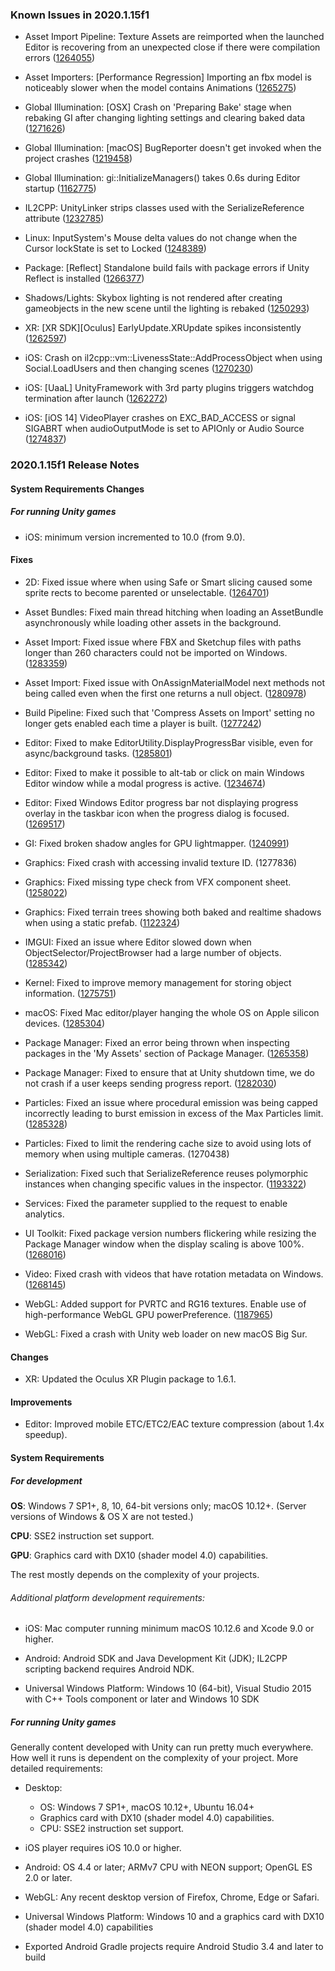 ### Known Issues in 2020.1.15f1

*   Asset Import Pipeline: Texture Assets are reimported when the launched Editor is recovering from an unexpected close if there were compilation errors ([1264055](https://issuetracker.unity3d.com/issues/texture-assets-are-reimported-when-the-launched-editor-is-recovering-from-an-unexpected-close-if-there-were-compilation-errors))
    
*   Asset Importers: \[Performance Regression\] Importing an fbx model is noticeably slower when the model contains Animations ([1265275](https://issuetracker.unity3d.com/issues/performance-regression-importing-an-fbx-model-is-noticeably-slower-when-the-model-contains-animations))
    
*   Global Illumination: \[OSX\] Crash on 'Preparing Bake' stage when rebaking GI after changing lighting settings and clearing baked data ([1271626](https://issuetracker.unity3d.com/issues/osx-crash-on-preparing-bake-stage-when-rebaking-gi-after-changing-lighting-settings-and-clearing-baked-data))
    
*   Global Illumination: \[macOS\] BugReporter doesn't get invoked when the project crashes ([1219458](https://issuetracker.unity3d.com/issues/macos-bugreporter-doesnt-get-invoked-when-the-project-crashes))
    
*   Global Illumination: gi::InitializeManagers() takes 0.6s during Editor startup ([1162775](https://issuetracker.unity3d.com/issues/gi-initializemanagers-takes-0-dot-4s-during-editor-startup))
    
*   IL2CPP: UnityLinker strips classes used with the SerializeReference attribute ([1232785](https://issuetracker.unity3d.com/issues/unitylinker-strips-classes-used-with-the-serializereference-attribute))
    
*   Linux: InputSystem's Mouse delta values do not change when the Cursor lockState is set to Locked ([1248389](https://issuetracker.unity3d.com/issues/linux-inputsystems-mouse-delta-values-do-not-change-when-the-cursor-lockstate-is-set-to-locked))
    
*   Package: \[Reflect\] Standalone build fails with package errors if Unity Reflect is installed ([1266377](https://issuetracker.unity3d.com/issues/reflect-standalone-build-fails-with-package-errors-if-unity-reflect-is-installed))
    
*   Shadows/Lights: Skybox lighting is not rendered after creating gameobjects in the new scene until the lighting is rebaked ([1250293](https://issuetracker.unity3d.com/issues/skybox-lighting-is-not-shown-after-creating-new-gameobjects-in-the-new-scene))
    
*   XR: \[XR SDK\]\[Oculus\] EarlyUpdate.XRUpdate spikes inconsistently ([1262597](https://issuetracker.unity3d.com/issues/xr-sdk-oculus-earlyupdate-dot-xrupdate-spikes-inconsistently))
    
*   iOS: Crash on il2cpp::vm::LivenessState::AddProcessObject when using Social.LoadUsers and then changing scenes ([1270230](https://issuetracker.unity3d.com/issues/ios-il2cpp-crash-on-il2cpp-vm-livenessstate-addprocessobject-when-using-social-dot-loadusers-and-then-changing-scenes))
    
*   iOS: \[UaaL\] UnityFramework with 3rd party plugins triggers watchdog termination after launch ([1262272](https://issuetracker.unity3d.com/issues/ios-unityframework-with-3rd-party-plugins-triggers-watchdog-termination-after-launch))
    
*   iOS: \[iOS 14\] VideoPlayer crashes on EXC\_BAD\_ACCESS or signal SIGABRT when audioOutputMode is set to APIOnly or Audio Source ([1274837](https://issuetracker.unity3d.com/issues/ios-videoplayer-crashes-when-audiooutputmode-is-set-to-apionly-or-audiosource))
    

### 2020.1.15f1 Release Notes

#### System Requirements Changes

##### For running Unity games

*   iOS: minimum version incremented to 10.0 (from 9.0).

#### Fixes

*   2D: Fixed issue where when using Safe or Smart slicing caused some sprite rects to become parented or unselectable. ([1264701](https://issuetracker.unity3d.com/issues/2d-sprite-editor-safe-or-smart-slicing-causes-some-sprite-rects-to-become-parented-or-unselectable))
    
*   Asset Bundles: Fixed main thread hitching when loading an AssetBundle asynchronously while loading other assets in the background.
    
*   Asset Import: Fixed issue where FBX and Sketchup files with paths longer than 260 characters could not be imported on Windows. ([1283359](https://issuetracker.unity3d.com/issues/importing-fbx-files-fails-with-paths-longer-than-260-characters))
    
*   Asset Import: Fixed issue with OnAssignMaterialModel next methods not being called even when the first one returns a null object. ([1280978](https://issuetracker.unity3d.com/issues/onassignmaterialmodel-postprocessor-is-called-only-once-when-reimporting-an-fbx))
    
*   Build Pipeline: Fixed such that 'Compress Assets on Import' setting no longer gets enabled each time a player is built. ([1277242](https://issuetracker.unity3d.com/issues/compress-assets-on-import-setting-gets-enabled-each-time-a-player-is-built))
    
*   Editor: Fixed to make EditorUtility.DisplayProgressBar visible, even for async/background tasks. ([1285801](https://issuetracker.unity3d.com/issues/the-progress-bar-does-not-appear-after-calling-editorutility-dot-displayprogressbar))
    
*   Editor: Fixed to make it possible to alt-tab or click on main Windows Editor window while a modal progress is active. ([1234674](https://issuetracker.unity3d.com/issues/improved-progress-bars-block-editor-focusing))
    
*   Editor: Fixed Windows Editor progress bar not displaying progress overlay in the taskbar icon when the progress dialog is focused. ([1269517](https://issuetracker.unity3d.com/issues/windows-the-unity-import-progress-is-not-shown-in-the-windows-taskbar))
    
*   GI: Fixed broken shadow angles for GPU lightmapper. ([1240991](https://issuetracker.unity3d.com/issues/gpu-plm-baked-shadow-angle-is-broken-in-some-instances))
    
*   Graphics: Fixed crash with accessing invalid texture ID. (1277836)
    
*   Graphics: Fixed missing type check from VFX component sheet. ([1258022](https://issuetracker.unity3d.com/issues/crash-on-vfxpropertysheetserializedcomponent-readbackfromruntime-when-opening-the-visual-effect-graph-window))
    
*   Graphics: Fixed terrain trees showing both baked and realtime shadows when using a static prefab. ([1122324](https://issuetracker.unity3d.com/issues/static-gameobjects-that-belong-in-terrain-casts-realtime-shadows))
    
*   IMGUI: Fixed an issue where Editor slowed down when ObjectSelector/ProjectBrowser had a large number of objects. ([1285342](https://issuetracker.unity3d.com/issues/editor-performance-loss-when-selecting-an-object-in-the-select-object-window))
    
*   Kernel: Fixed to improve memory management for storing object information. ([1275751](https://issuetracker.unity3d.com/issues/allocated-memory-is-not-cleared-when-loading-and-unloading-scenes))
    
*   macOS: Fixed Mac editor/player hanging the whole OS on Apple silicon devices. ([1285304](https://issuetracker.unity3d.com/issues/mac-dtk-unity-screen-freeze))
    
*   Package Manager: Fixed an error being thrown when inspecting packages in the 'My Assets' section of Package Manager. ([1265358](https://issuetracker.unity3d.com/issues/an-error-is-thrown-when-inspecting-packages-in-the-my-assets-section-of-package-manager))
    
*   Package Manager: Fixed to ensure that at Unity shutdown time, we do not crash if a user keeps sending progress report. ([1282030](https://issuetracker.unity3d.com/issues/crash-on-editor-progress-progressmanager-removemainthread-when-closing-the-editor))
    
*   Particles: Fixed an issue where procedural emission was being capped incorrectly leading to burst emission in excess of the Max Particles limit. ([1285328](https://issuetracker.unity3d.com/issues/particles-prewarm-can-exceed-max-particles-limit))
    
*   Particles: Fixed to limit the rendering cache size to avoid using lots of memory when using multiple cameras. (1270438)
    
*   Serialization: Fixed such that SerializeReference reuses polymorphic instances when changing specific values in the inspector. ([1193322](https://issuetracker.unity3d.com/issues/serializereference-non-serialized-initialized-fields-lose-their-values-when-entering-play-mode))
    
*   Services: Fixed the parameter supplied to the request to enable analytics.
    
*   UI Toolkit: Fixed package version numbers flickering while resizing the Package Manager window when the display scaling is above 100%. ([1268016](https://issuetracker.unity3d.com/issues/uir-package-version-numbers-are-flickering-while-resizing-the-package-manager-window-when-the-display-scaling-is-above-100-percent))
    
*   Video: Fixed crash with videos that have rotation metadata on Windows. ([1268145](https://issuetracker.unity3d.com/issues/crash-on-windowsvideomedia-getnextvideoframegeneric-when-importing-a-mov-file))
    
*   WebGL: Added support for PVRTC and RG16 textures. Enable use of high-performance WebGL GPU powerPreference. ([1187965](https://issuetracker.unity3d.com/issues/texture2d-dot-loadrawtexturedata-no-longer-works-on-webgl-with-pvr-and-other-non-dxt-compressed-texture-formats))
    
*   WebGL: Fixed a crash with Unity web loader on new macOS Big Sur.
    

#### Changes

*   XR: Updated the Oculus XR Plugin package to 1.6.1.

#### Improvements

*   Editor: Improved mobile ETC/ETC2/EAC texture compression (about 1.4x speedup).

#### System Requirements

##### For development

**OS**: Windows 7 SP1+, 8, 10, 64-bit versions only; macOS 10.12+. (Server versions of Windows & OS X are not tested.)

**CPU**: SSE2 instruction set support.

**GPU**: Graphics card with DX10 (shader model 4.0) capabilities.

The rest mostly depends on the complexity of your projects.

###### Additional platform development requirements:

*   iOS: Mac computer running minimum macOS 10.12.6 and Xcode 9.0 or higher.
    
*   Android: Android SDK and Java Development Kit (JDK); IL2CPP scripting backend requires Android NDK.
    
*   Universal Windows Platform: Windows 10 (64-bit), Visual Studio 2015 with C++ Tools component or later and Windows 10 SDK
    

##### For running Unity games

Generally content developed with Unity can run pretty much everywhere. How well it runs is dependent on the complexity of your project. More detailed requirements:

*   Desktop:
    
    *   OS: Windows 7 SP1+, macOS 10.12+, Ubuntu 16.04+
    *   Graphics card with DX10 (shader model 4.0) capabilities.
    *   CPU: SSE2 instruction set support.
*   iOS player requires iOS 10.0 or higher.
    
*   Android: OS 4.4 or later; ARMv7 CPU with NEON support; OpenGL ES 2.0 or later.
    
*   WebGL: Any recent desktop version of Firefox, Chrome, Edge or Safari.
    
*   Universal Windows Platform: Windows 10 and a graphics card with DX10 (shader model 4.0) capabilities
    
*   Exported Android Gradle projects require Android Studio 3.4 and later to build